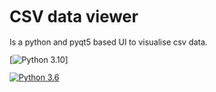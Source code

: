 # CSV data viewer
Is a python and pyqt5 based UI to visualise csv data.


[![Python 3.10]([https://img.shields.io/badge/python-3.10.10-red](https://img.shields.io/badge/python-3.10.10-red))]

[![Python 3.6](https://img.shields.io/badge/python-3.6-blue.svg)](https://www.python.org/downloads/release/python-360/)
